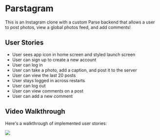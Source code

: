 # Parstagram

This is an Instagram clone with a custom Parse backend that allows a user to post photos, view a global photos feed, and add comments!

## User Stories

- User sees app icon in home screen and styled launch screen
- User can sign up to create a new account
- User can log in
- User can take a photo, add a caption, and post it to the server
- User can view the last 20 posts
- User stays logged in across restarts
- User can log out
- User can view comments on a post
- User can add a new comment

## Video Walkthrough

Here's a walkthrough of implemented user stories:

![](https://i.imgur.com/YXjMfdp.gif)

